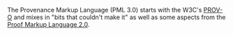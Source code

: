 The Provenance Markup Language (PML 3.0) starts with the W3C's [PROV-O](http://www.w3.org/TR/prov-o/) and mixes in "bits that couldn't make it" as well as some aspects from the [Proof Markup Language 2.0](http://inference-web.org/wiki/Documentation).
